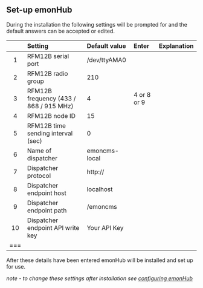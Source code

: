 ## **Set-up emonHub**

During the installation the following settings will be prompted for and the default answers can be accepted or edited.

|| Setting | Default value | Enter | Explanation|
| :---: | :--- | :--- | :--- | :--- |
| 1 | RFM12B serial port | /dev/ttyAMA0 |  ||
| 2 | RFM12B radio group | 210 |  |
| 3 | RFM12B frequency (433 / 868 / 915 MHz) | 4 | 4 or 8 or 9 ||
| 4 | RFM12B node ID | 15 | ||
| 5 | RFM12B time sending interval (sec) | 0 | | |
|6|Name of dispatcher|emoncms-local||
|7|Dispatcher protocol|http://|||
|8|Dispatcher endpoint host|localhost|||
|9|Dispatcher endpoint path|/emoncms|||
|10|Dispatcher endpoint API write key|Your API Key|||
|===

After these details have been entered emonHub will be installed and set up for use. 

*note - to change these settings after installation see [configuring emonHub]()*

